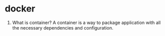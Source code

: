 # docker

1. What is container?
   A container is a way to package application with all the necessary dependencies and configuration. 
